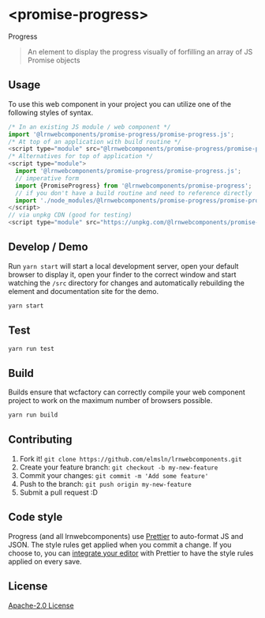 # &lt;promise-progress&gt;

Progress
> An element to display the progress visually of forfilling an array of JS Promise objects

## Usage
To use this web component in your project you can utilize one of the following styles of syntax.

```js
/* In an existing JS module / web component */
import '@lrnwebcomponents/promise-progress/promise-progress.js';
/* At top of an application with build routine */
<script type="module" src="@lrnwebcomponents/promise-progress/promise-progress.js"></script>
/* Alternatives for top of application */
<script type="module">
  import '@lrnwebcomponents/promise-progress/promise-progress.js';
  // imperative form
  import {PromiseProgress} from '@lrnwebcomponents/promise-progress';
  // if you don't have a build routine and need to reference directly
  import './node_modules/@lrnwebcomponents/promise-progress/promise-progress.js';
</script>
// via unpkg CDN (good for testing)
<script type="module" src="https://unpkg.com/@lrnwebcomponents/promise-progress/promise-progress.js"></script>
```

## Develop / Demo
Run `yarn start` will start a local development server, open your default browser to display it, open your finder to the correct window and start watching the `/src` directory for changes and automatically rebuilding the element and documentation site for the demo.
```bash
yarn start
```

## Test

```bash
yarn run test
```

## Build
Builds ensure that wcfactory can correctly compile your web component project to
work on the maximum number of browsers possible.
```bash
yarn run build
```

## Contributing

1. Fork it! `git clone https://github.com/elmsln/lrnwebcomponents.git`
2. Create your feature branch: `git checkout -b my-new-feature`
3. Commit your changes: `git commit -m 'Add some feature'`
4. Push to the branch: `git push origin my-new-feature`
5. Submit a pull request :D

## Code style

Progress (and all lrnwebcomponents) use [Prettier][prettier] to auto-format JS and JSON.  The style rules get applied when you commit a change.  If you choose to, you can [integrate your editor][prettier-ed] with Prettier to have the style rules applied on every save.

[prettier]: https://github.com/prettier/prettier/
[prettier-ed]: https://github.com/prettier/prettier/#editor-integration
[polyserve]: https://github.com/Polymer/polyserve
[web-component-tester]: https://github.com/Polymer/web-component-tester

## License
[Apache-2.0 License](http://opensource.org/licenses/Apache-2.0)